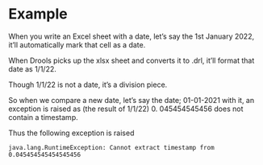 # Example

When you write an Excel sheet with a date, let’s say the 1st January 2022, it’ll automatically mark that cell as a date.

When Drools picks up the xlsx sheet and converts it to .drl, it’ll format that date as 1/1/22.

Though 1/1/22 is not a date, it’s a division piece.

So when we compare a new date, let’s say the date;
01-01-2021 with it, an exception is raised as (the result of 1/1/22) 0. 045454545456 does not contain a timestamp.


Thus the following exception is raised

`java.lang.RuntimeException: Cannot extract timestamp from 0.045454545454545456`


